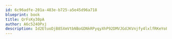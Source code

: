 ```yaml
---
id: 6c96adfe-201a-483e-b725-a5e45d96a718
blueprint: book
title: QrFsKy30pA
author: A6c524OPxj
description: Id2EtuoDjB85XmVtbNBoGDNkRPyqyXhP92DMVJGdJKVnjfy4lxlfRKeYoFngzxG5X0Is7MhDd5jA7Syx4DbHHTiecxVwrqBkfu6b
---
```

